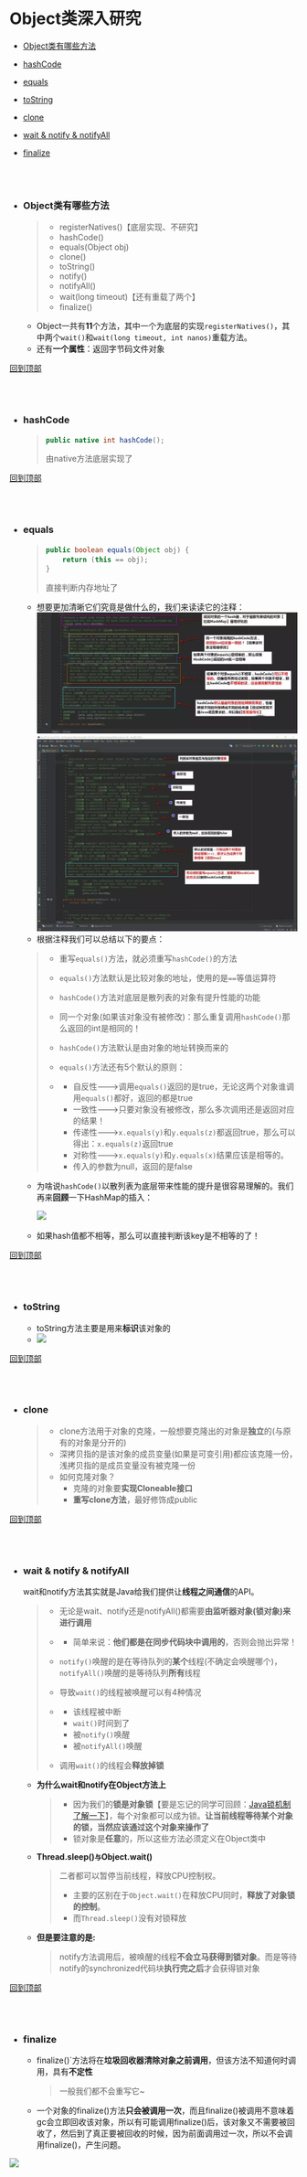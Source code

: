 <span id = "0">

# Object类深入研究

- [Object类有哪些方法](#1)

- [hashCode](#2)

- [equals](#3)

- [toString](#4)

- [clone](#5)

- [wait & notify & notifyAll](#6)
- [finalize](#7)

<span id = "1">

<br/><br/>

- ### Object类有哪些方法

  > - registerNatives()【底层实现、不研究】
  > - hashCode()
  > - equals(Object obj)
  > - clone()
  > - toString()
  > - notify()
  > - notifyAll()
  > - wait(long timeout)【还有重载了两个】
  > - finalize()

  - Object一共有**11**个方法，其中一个为底层的实现`registerNatives()`，其中两个`wait()`和`wait(long timeout, int nanos)`重载方法。
  - 还有**一个属性**：返回字节码文件对象

<span>[回到顶部](#0)</span>

<span id = "2">

<br/><br/>

- ### hashCode

  > ```java
  > public native int hashCode();
  > ```
  >
  > 由native方法底层实现了

<span>[回到顶部](#0)</span>

<span id = "3">

<br/><br/>

- ### equals

  > ```java
  > public boolean equals(Object obj) {
  > 	return (this == obj);
  > }
  > ```
  > 直接判断内存地址了
  - 想要更加清晰它们究竟是做什么的，我们来读读它的注释：
  ![](../res/picture/1-1-1.jpg)
  ![](../res/picture/1-1-2.jpg)
  - 根据注释我们可以总结以下的要点：
  > - 重写`equals()`方法，就必须重写`hashCode()`的方法
  >
  > - `equals()`方法默认是比较对象的地址，使用的是`==`等值运算符
  >
  > - `hashCode()`方法对底层是散列表的对象有提升性能的功能
  >
  > - 同一个对象(如果该对象没有被修改)：那么重复调用`hashCode()`那么返回的int是相同的！
  >
  > - `hashCode()`方法默认是由对象的地址转换而来的
  >
  > - `equals()`方法还有5个默认的原则：
  >
  > - - 自反性--->调用`equals()`返回的是true，无论这两个对象谁调用`equals()`都好，返回的都是true
  >   - 一致性--->只要对象没有被修改，那么多次调用还是返回对应的结果！
  >   - 传递性--->`x.equals(y)`和`y.equals(z)`都返回true，那么可以得出：`x.equals(z)`返回true
  >   - 对称性--->`x.equals(y)`和`y.equals(x)`结果应该是相等的。
  >   - 传入的参数为null，返回的是false

  - 为啥说`hashCode()`以散列表为底层带来性能的提升是很容易理解的。我们再来**回顾**一下HashMap的插入：

    ![](https://raw.githubusercontent.com/zhangyuangang/StudyNote/master/res/picture\1-1-3.jpg)

  - 如果hash值都不相等，那么可以直接判断该key是不相等的了！

<span>[回到顶部](#0)</span>

<span id = "4">

<br/><br/>

- ### toString

  - toString方法主要是用来**标识**该对象的
  - ![](https://raw.githubusercontent.com/zhangyuangang/StudyNote/master/res/picture\1-1-4.jpg)

<span>[回到顶部](#0)</span>

<span id = "5">

<br/><br/>

- ### clone

  > - clone方法用于对象的克隆，一般想要克隆出的对象是**独立**的(与原有的对象是分开的)
  > - 深拷贝指的是该对象的成员变量(如果是可变引用)都应该克隆一份，浅拷贝指的是成员变量没有被克隆一份
  > - 如何克隆对象？
  >   - 克隆的对象要**实现Cloneable接口**
  >   - **重写clone方法**，最好修饰成public

<span>[回到顶部](#0)</span>

<span id = "6">

<br/><br/>

- ### wait & notify & notifyAll

  wait和notify方法其实就是Java给我们提供让**线程之间通信**的API。

  > - 无论是wait、notify还是notifyAll()都需要**由监听器对象(锁对象)来进行调用**
  >
  > - - 简单来说：**他们都是在同步代码块中调用的**，否则会抛出异常！
  >
  > - `notify()`唤醒的是在等待队列的**某个**线程(不确定会唤醒哪个)，`notifyAll()`唤醒的是等待队列**所有**线程
  >
  > - 导致`wait()`的线程被唤醒可以有4种情况
  >
  > - - 该线程被中断
  >   - `wait()`时间到了
  >   - 被`notify()`唤醒
  >   - 被`notifyAll()`唤醒
  >
  > - 调用`wait()`的线程会**释放掉锁**

  - **为什么wait和notify在Object方法上**

    > - 因为我们的**锁是对象锁**【要是忘记的同学可回顾：[Java锁机制了解一下](https://mp.weixin.qq.com/s?__biz=MzI4Njg5MDA5NA==&mid=2247484198&idx=1&sn=4d8e372165bb49987a6243f17153a9b4&chksm=ebd74227dca0cb31311886f835092c9360d08a9f0a249ece34d4b1e49a31c9ec773fa66c8acc&scene=21#wechat_redirect)】，每个对象都可以成为锁。**让当前线程等待某个对象的锁，当然应该通过这个对象来操作了**
    > - 锁对象是**任意**的，所以这些方法必须定义在Object类中

  - **Thread.sleep()`与`Object.wait()**

    > 二者都可以暂停当前线程，释放CPU控制权。
    >
    > - 主要的区别在于`Object.wait()`在释放CPU同时，**释放了对象锁的控制**。
    > - 而`Thread.sleep()`没有对锁释放

  - **但是要注意的是:**

    > notify方法调用后，被唤醒的线程**不会立马获得到锁对象**。而是等待notify的synchronized代码块**执行完之后**才会获得锁对象

<span>[回到顶部](#0)</span>

<span id = "7">

<br/><br/>

- ### finalize

  - finalize()`方法将在**垃圾回收器清除对象之前调用**，但该方法不知道何时调用，具有**不定性**

    > 一般我们都不会重写它~

  - 一个对象的finalize()方法**只会被调用一次**，而且finalize()被调用不意味着gc会立即回收该对象，所以有可能调用finalize()后，该对象又不需要被回收了，然后到了真正要被回收的时候，因为前面调用过一次，所以不会调用finalize()，产生问题。

![](https://raw.githubusercontent.com/zhangyuangang/StudyNote/master/res/picture\1-1-5.jpg)